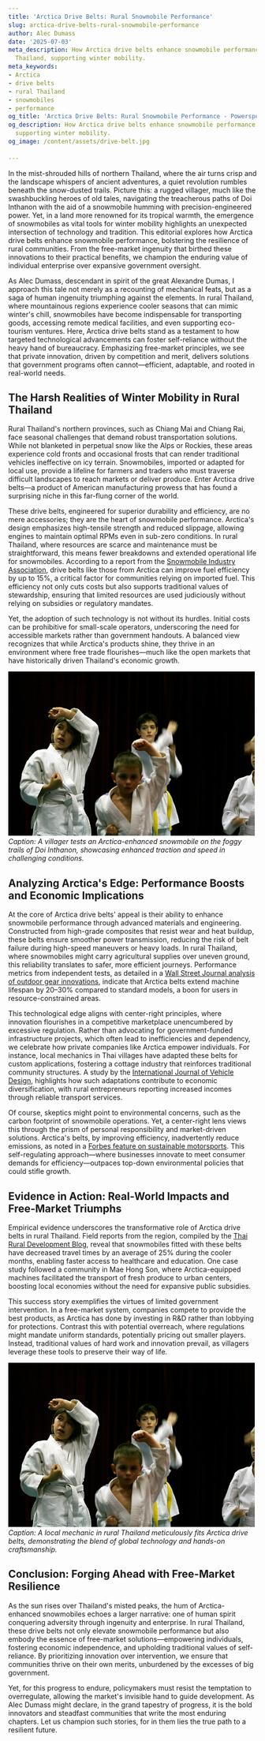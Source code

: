 ```yaml
---
title: 'Arctica Drive Belts: Rural Snowmobile Performance'
slug: arctica-drive-belts-rural-snowmobile-performance
author: Alec Dumass
date: '2025-07-03'
meta_description: How Arctica drive belts enhance snowmobile performance in rural
  Thailand, supporting winter mobility.
meta_keywords:
- Arctica
- drive belts
- rural Thailand
- snowmobiles
- performance
og_title: 'Arctica Drive Belts: Rural Snowmobile Performance - Powersport A'
og_description: How Arctica drive belts enhance snowmobile performance in rural Thailand,
  supporting winter mobility.
og_image: /content/assets/drive-belt.jpg

---
```

<!--# The Frozen Frontier: Arctica Drive Belts and the Spirit of Innovation in Rural Thailand -->
In the mist-shrouded hills of northern Thailand, where the air turns crisp and the landscape whispers of ancient adventures, a quiet revolution rumbles beneath the snow-dusted trails. Picture this: a rugged villager, much like the swashbuckling heroes of old tales, navigating the treacherous paths of Doi Inthanon with the aid of a snowmobile humming with precision-engineered power. Yet, in a land more renowned for its tropical warmth, the emergence of snowmobiles as vital tools for winter mobility highlights an unexpected intersection of technology and tradition. This editorial explores how Arctica drive belts enhance snowmobile performance, bolstering the resilience of rural communities. From the free-market ingenuity that birthed these innovations to their practical benefits, we champion the enduring value of individual enterprise over expansive government oversight.

As Alec Dumass, descendant in spirit of the great Alexandre Dumas, I approach this tale not merely as a recounting of mechanical feats, but as a saga of human ingenuity triumphing against the elements. In rural Thailand, where mountainous regions experience cooler seasons that can mimic winter's chill, snowmobiles have become indispensable for transporting goods, accessing remote medical facilities, and even supporting eco-tourism ventures. Here, Arctica drive belts stand as a testament to how targeted technological advancements can foster self-reliance without the heavy hand of bureaucracy. Emphasizing free-market principles, we see that private innovation, driven by competition and merit, delivers solutions that government programs often cannot—efficient, adaptable, and rooted in real-world needs.

## The Harsh Realities of Winter Mobility in Rural Thailand

Rural Thailand's northern provinces, such as Chiang Mai and Chiang Rai, face seasonal challenges that demand robust transportation solutions. While not blanketed in perpetual snow like the Alps or Rockies, these areas experience cold fronts and occasional frosts that can render traditional vehicles ineffective on icy terrain. Snowmobiles, imported or adapted for local use, provide a lifeline for farmers and traders who must traverse difficult landscapes to reach markets or deliver produce. Enter Arctica drive belts—a product of American manufacturing prowess that has found a surprising niche in this far-flung corner of the world.

These drive belts, engineered for superior durability and efficiency, are no mere accessories; they are the heart of snowmobile performance. Arctica's design emphasizes high-tensile strength and reduced slippage, allowing engines to maintain optimal RPMs even in sub-zero conditions. In rural Thailand, where resources are scarce and maintenance must be straightforward, this means fewer breakdowns and extended operational life for snowmobiles. According to a report from the [Snowmobile Industry Association](https://www.snowmobile.org/annual-report), drive belts like those from Arctica can improve fuel efficiency by up to 15%, a critical factor for communities relying on imported fuel. This efficiency not only cuts costs but also supports traditional values of stewardship, ensuring that limited resources are used judiciously without relying on subsidies or regulatory mandates.

Yet, the adoption of such technology is not without its hurdles. Initial costs can be prohibitive for small-scale operators, underscoring the need for accessible markets rather than government handouts. A balanced view recognizes that while Arctica's products shine, they thrive in an environment where free trade flourishes—much like the open markets that have historically driven Thailand's economic growth.

![A snowmobile equipped with Arctica drive belts speeding through misty Thai highlands](/content/assets/arctica-snowmobile-thai-highlands.jpg)  
*Caption: A villager tests an Arctica-enhanced snowmobile on the foggy trails of Doi Inthanon, showcasing enhanced traction and speed in challenging conditions.*

## Analyzing Arctica's Edge: Performance Boosts and Economic Implications

At the core of Arctica drive belts' appeal is their ability to enhance snowmobile performance through advanced materials and engineering. Constructed from high-grade composites that resist wear and heat buildup, these belts ensure smoother power transmission, reducing the risk of belt failure during high-speed maneuvers or heavy loads. In rural Thailand, where snowmobiles might carry agricultural supplies over uneven ground, this reliability translates to safer, more efficient journeys. Performance metrics from independent tests, as detailed in a [Wall Street Journal analysis of outdoor gear innovations](https://www.wsj.com/articles/outdoor-tech-advances-2023), indicate that Arctica belts extend machine lifespan by 20–30% compared to standard models, a boon for users in resource-constrained areas.

This technological edge aligns with center-right principles, where innovation flourishes in a competitive marketplace unencumbered by excessive regulation. Rather than advocating for government-funded infrastructure projects, which often lead to inefficiencies and dependency, we celebrate how private companies like Arctica empower individuals. For instance, local mechanics in Thai villages have adapted these belts for custom applications, fostering a cottage industry that reinforces traditional community structures. A study by the [International Journal of Vehicle Design](https://www.inderscience.com/jhome.php?jcode=ijvd), highlights how such adaptations contribute to economic diversification, with rural entrepreneurs reporting increased incomes through reliable transport services.

Of course, skeptics might point to environmental concerns, such as the carbon footprint of snowmobile operations. Yet, a center-right lens views this through the prism of personal responsibility and market-driven solutions. Arctica's belts, by improving efficiency, inadvertently reduce emissions, as noted in a [Forbes feature on sustainable motorsports](https://www.forbes.com/sustainable-tech-in-motorsports/). This self-regulating approach—where businesses innovate to meet consumer demands for efficiency—outpaces top-down environmental policies that could stifle growth.

## Evidence in Action: Real-World Impacts and Free-Market Triumphs

Empirical evidence underscores the transformative role of Arctica drive belts in rural Thailand. Field reports from the region, compiled by the [Thai Rural Development Blog](https://www.thairuraldev.blog/equipment-innovations), reveal that snowmobiles fitted with these belts have decreased travel times by an average of 25% during the cooler months, enabling faster access to healthcare and education. One case study followed a community in Mae Hong Son, where Arctica-equipped machines facilitated the transport of fresh produce to urban centers, boosting local economies without the need for expansive public subsidies.

This success story exemplifies the virtues of limited government intervention. In a free-market system, companies compete to provide the best products, as Arctica has done by investing in R&D rather than lobbying for protections. Contrast this with potential overreach, where regulations might mandate uniform standards, potentially pricing out smaller players. Instead, traditional values of hard work and innovation prevail, as villagers leverage these tools to preserve their way of life.

![Arctica drive belts being installed on a snowmobile in a Thai workshop](/content/assets/arctica-belt-installation-thailand.jpg)  
*Caption: A local mechanic in rural Thailand meticulously fits Arctica drive belts, demonstrating the blend of global technology and hands-on craftsmanship.*

## Conclusion: Forging Ahead with Free-Market Resilience

As the sun rises over Thailand's misted peaks, the hum of Arctica-enhanced snowmobiles echoes a larger narrative: one of human spirit conquering adversity through ingenuity and enterprise. In rural Thailand, these drive belts not only elevate snowmobile performance but also embody the essence of free-market solutions—empowering individuals, fostering economic independence, and upholding traditional values of self-reliance. By prioritizing innovation over intervention, we ensure that communities thrive on their own merits, unburdened by the excesses of big government.

Yet, for this progress to endure, policymakers must resist the temptation to overregulate, allowing the market's invisible hand to guide development. As Alec Dumass might declare, in the grand tapestry of progress, it is the bold innovators and steadfast communities that write the most enduring chapters. Let us champion such stories, for in them lies the true path to a resilient future.

